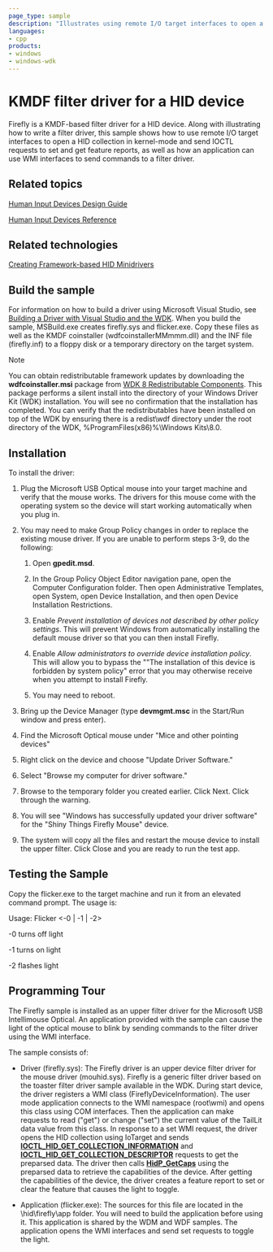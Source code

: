 ```yaml
---
page_type: sample
description: "Illustrates using remote I/O target interfaces to open a HID collection in kernel-mode and send IOCTL requests to set and get feature reports."
languages:
- cpp
products:
- windows
- windows-wdk
---
```


# KMDF filter driver for a HID device

Firefly is a KMDF-based filter driver for a HID device. Along with illustrating how to write a filter driver, this sample shows how to use remote I/O target interfaces to open a HID collection in kernel-mode and send IOCTL requests to set and get feature reports, as well as how an application can use WMI interfaces to send commands to a filter driver.

## Related topics

[Human Input Devices Design Guide](https://docs.microsoft.com/windows-hardware/drivers/hid)

[Human Input Devices Reference](https://docs.microsoft.com/windows-hardware/drivers/ddi/content/_hid)

## Related technologies

[Creating Framework-based HID Minidrivers](https://docs.microsoft.com/previous-versions//ff540774(v=vs.85))

## Build the sample

For information on how to build a driver using Microsoft Visual Studio, see [Building a Driver with Visual Studio and the WDK](https://docs.microsoft.com/windows-hardware/drivers/develop/building-a-driver). When you build the sample, MSBuild.exe creates firefly.sys and flicker.exe. Copy these files as well as the KMDF coinstaller (wdfcoinstallerMMmmm.dll) and the INF file (firefly.inf) to a floppy disk or a temporary directory on the target system.

> [!NOTE]
> You can obtain redistributable framework updates by downloading the **wdfcoinstaller.msi** package from [WDK 8 Redistributable Components](https://go.microsoft.com/fwlink/p/?LinkID=253170). This package performs a silent install into the directory of your Windows Driver Kit (WDK) installation. You will see no confirmation that the installation has completed. You can verify that the redistributables have been installed on top of the WDK by ensuring there is a redist\\wdf directory under the root directory of the WDK, %ProgramFiles(x86)%\\Windows Kits\\8.0.

## Installation

To install the driver:

1. Plug the Microsoft USB Optical mouse into your target machine and verify that the mouse works. The drivers for this mouse come with the operating system so the device will start working automatically when you plug in.

1. You may need to make Group Policy changes in order to replace the existing mouse driver. If you are unable to perform steps 3-9, do the following:

   1. Open **gpedit.msd**.

   1. In the Group Policy Object Editor navigation pane, open the Computer Configuration folder. Then open Administrative Templates, open System, open Device Installation, and then open Device Installation Restrictions.

   1. Enable *Prevent installation of devices not described by other policy settings*. This will prevent Windows from automatically installing the default mouse driver so that you can then install Firefly.

   1. Enable *Allow administrators to override device installation policy*. This will allow you to bypass the ""The installation of this device is forbidden by system policy" error that you may otherwise receive when you attempt to install Firefly.

   1. You may need to reboot.

1. Bring up the Device Manager (type **devmgmt.msc** in the Start/Run window and press enter).

1. Find the Microsoft Optical mouse under "Mice and other pointing devices"

1. Right click on the device and choose "Update Driver Software."

1. Select "Browse my computer for driver software."

1. Browse to the temporary folder you created earlier. Click Next. Click through the warning.

1. You will see "Windows has successfully updated your driver software" for the "Shiny Things Firefly Mouse" device.

1. The system will copy all the files and restart the mouse device to install the upper filter. Click Close and you are ready to run the test app.

## Testing the Sample

Copy the flicker.exe to the target machine and run it from an elevated command prompt. The usage is:

Usage: Flicker \<-0 | -1 | -2\>

-0 turns off light

-1 turns on light

-2 flashes light

## Programming Tour

The Firefly sample is installed as an upper filter driver for the Microsoft USB Intellimouse Optical. An application provided with the sample can cause the light of the optical mouse to blink by sending commands to the filter driver using the WMI interface.

The sample consists of:

- Driver (firefly.sys): The Firefly driver is an upper device filter driver for the mouse driver (mouhid.sys). Firefly is a generic filter driver based on the toaster filter driver sample available in the WDK. During start device, the driver registers a WMI class (FireflyDeviceInformation). The user mode application connects to the WMI namespace (root\\wmi) and opens this class using COM interfaces. Then the application can make requests to read ("get") or change ("set") the current value of the TailLit data value from this class. In response to a set WMI request, the driver opens the HID collection using IoTarget and sends [**IOCTL\_HID\_GET\_COLLECTION\_INFORMATION**](https://docs.microsoft.com/windows-hardware/drivers/ddi/content/hidclass/ni-hidclass-ioctl_hid_get_collection_information) and [**IOCTL\_HID\_GET\_COLLECTION\_DESCRIPTOR**](https://docs.microsoft.com/windows-hardware/drivers/ddi/content/hidclass/ni-hidclass-ioctl_hid_get_collection_descriptor) requests to get the preparsed data. The driver then calls [**HidP\_GetCaps**](https://docs.microsoft.com/windows-hardware/drivers/ddi/content/hidpi/nf-hidpi-hidp_getcaps) using the preparsed data to retrieve the capabilities of the device. After getting the capabilities of the device, the driver creates a feature report to set or clear the feature that causes the light to toggle.

- Application (flicker.exe): The sources for this file are located in the \\hid\\firefly\\app folder. You will need to build the application before using it. This application is shared by the WDM and WDF samples. The application opens the WMI interfaces and send set requests to toggle the light.
